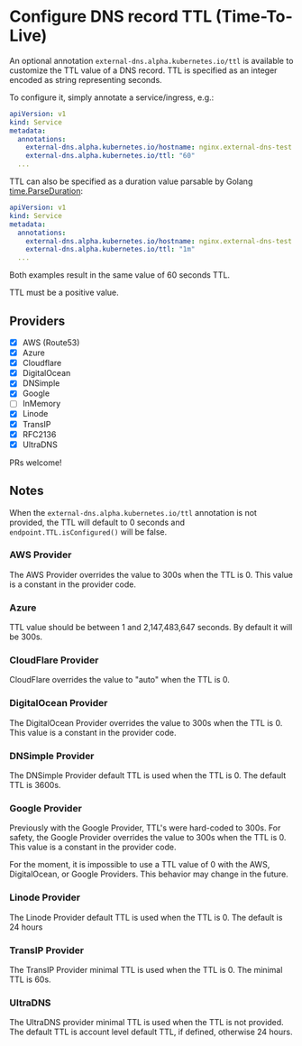 # Configure DNS record TTL (Time-To-Live)

An optional annotation `external-dns.alpha.kubernetes.io/ttl` is available to customize the TTL value of a DNS record.
TTL is specified as an integer encoded as string representing seconds.

To configure it, simply annotate a service/ingress, e.g.:

```yaml
apiVersion: v1
kind: Service
metadata:
  annotations:
    external-dns.alpha.kubernetes.io/hostname: nginx.external-dns-test.my-org.com.
    external-dns.alpha.kubernetes.io/ttl: "60"
  ...
```

TTL can also be specified as a duration value parsable by Golang [time.ParseDuration](https://golang.org/pkg/time/#ParseDuration):

```yaml
apiVersion: v1
kind: Service
metadata:
  annotations:
    external-dns.alpha.kubernetes.io/hostname: nginx.external-dns-test.my-org.com.
    external-dns.alpha.kubernetes.io/ttl: "1m"
  ...
```

Both examples result in the same value of 60 seconds TTL.

TTL must be a positive value.

## Providers

- [x] AWS (Route53)
- [x] Azure
- [x] Cloudflare
- [x] DigitalOcean
- [x] DNSimple
- [x] Google
- [ ] InMemory
- [x] Linode
- [x] TransIP
- [x] RFC2136
- [x] UltraDNS

PRs welcome!

## Notes

When the `external-dns.alpha.kubernetes.io/ttl` annotation is not provided, the TTL will default to 0 seconds and `endpoint.TTL.isConfigured()` will be false.

### AWS Provider

The AWS Provider overrides the value to 300s when the TTL is 0.
This value is a constant in the provider code.

### Azure

TTL value should be between 1 and 2,147,483,647 seconds.
By default it will be 300s.

### CloudFlare Provider

CloudFlare overrides the value to "auto" when the TTL is 0.

### DigitalOcean Provider

The DigitalOcean Provider overrides the value to 300s when the TTL is 0.
This value is a constant in the provider code.

### DNSimple Provider

The DNSimple Provider default TTL is used when the TTL is 0. The default TTL is 3600s.

### Google Provider

Previously with the Google Provider, TTL's were hard-coded to 300s.
For safety, the Google Provider overrides the value to 300s when the TTL is 0.
This value is a constant in the provider code.

For the moment, it is impossible to use a TTL value of 0 with the AWS, DigitalOcean, or Google Providers.
This behavior may change in the future.

### Linode Provider

The Linode Provider default TTL is used when the TTL is 0. The default is 24 hours

### TransIP Provider

The TransIP Provider minimal TTL is used when the TTL is 0. The minimal TTL is 60s.

### UltraDNS

The UltraDNS provider minimal TTL is used when the TTL is not provided. The default TTL is account level default TTL, if defined, otherwise 24 hours.
